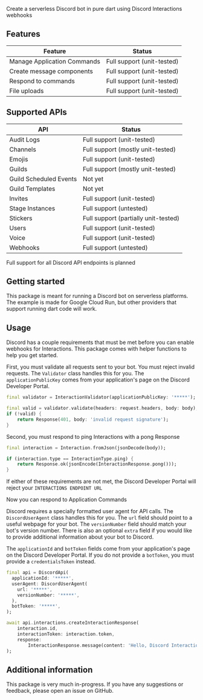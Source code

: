 Create a serverless Discord bot in pure dart using Discord Interactions webhooks

## Features
| Feature                     | Status                     |
| --------------------------- | -------------------------- |
| Manage Application Commands | Full support (unit-tested) |
| Create message components   | Full support (unit-tested) |
| Respond to commands         | Full support (unit-tested) |
| File uploads                | Full support (unit-tested) |

## Supported APIs
| API                    | Status                               |
| ---------------------- | ------------------------------------ |
| Audit Logs             | Full support (unit-tested)           |
| Channels               | Full support (mostly unit-tested)    |
| Emojis                 | Full support (unit-tested)           |
| Guilds                 | Full support (mostly unit-tested)    |
| Guild Scheduled Events | Not yet                              |
| Guild Templates        | Not yet                              |
| Invites                | Full support (unit-tested)           |
| Stage Instances        | Full support (untested)              |
| Stickers               | Full support (partially unit-tested) |
| Users                  | Full support (unit-tested)           |
| Voice                  | Full support (unit-tested)           |
| Webhooks               | Full support (untested)              |

Full support for all Discord API endpoints is planned

## Getting started
This package is meant for running a Discord bot on serverless platforms. The example is made for Google Cloud Run, but other providers that support running dart code will work.

## Usage
Discord has a couple requirements that must be met before you can enable webhooks for Interactions. This package comes with helper functions to help you get started.

First, you must validate all requests sent to your bot. You must reject invalid requests. The `Validator` class handles this for you. The `applicationPublicKey` comes from your application's page on the Discord Developer Portal.

```dart
final validator = InteractionValidator(applicationPublicKey: '*****');

final valid = validator.validate(headers: request.headers, body: body);
if (!valid) {
    return Response(401, body: 'invalid request signature');
}
```

Second, you must respond to ping Interactions with a pong Response

```dart
final interaction = Interaction.fromJson(jsonDecode(body));

if (interaction.type == InteractionType.ping) {
    return Response.ok(jsonEncode(InteractionResponse.pong()));
}
```

If either of these requirements are not met, the Discord Developer Portal will reject your `INTERACTIONS ENDPOINT URL`

Now you can respond to Application Commands

Discord requires a specially formatted user agent for API calls. The `DiscordUserAgent` class handles this for you.  The `url` field should point to a useful webpage for your bot. The `versionNumber` field should match your bot's version number. There is also an optional `extra` field if you would like to provide additional information about your bot to Discord.

The `applicationId` and `botToken` fields come from your application's page on the Discord Developer Portal. If you do not provide a `botToken`, you must provide a `credentialsToken` instead.

```dart
final api = DiscordApi(
  applicationId: '*****',
  userAgent: DiscordUserAgent(
    url: '*****',
    versionNumber: '*****',
  ),
  botToken: '*****',
);

await api.interactions.createInteractionResponse(
    interaction.id,
    interactionToken: interaction.token,
    response:
        InteractionResponse.message(content: 'Hello, Discord Interactions!'),
);
```

## Additional information
This package is very much in-progress. If you have any suggestions or feedback, please open an issue on GitHub.
